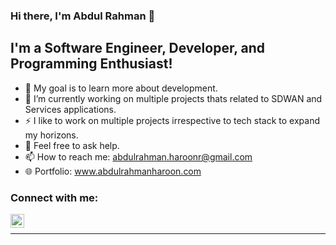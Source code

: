 ### Hi there, I'm Abdul Rahman 👋

## I'm a Software Engineer, Developer, and Programming Enthusiast!

<!-- - 👯 I’m looking to collaborate with other content creators. -->
- 🥅 My goal is to learn more about development.
- 🔭 I’m currently working on multiple projects thats related to SDWAN and Services applications.
- ⚡ I like to work on multiple projects irrespective to tech stack to expand my horizons.
- 💬 Feel free to ask help.
- 📫 How to reach me: abdulrahman.haroonr@gmail.com
- 🌐 Portfolio: www.abdulrahmanharoon.com


### Connect with me:

[<img align="left" alt="abdul-rahman-haroon | LinkedIn" width="22px" src="https://cdn.jsdelivr.net/npm/simple-icons@v3/icons/linkedin.svg" />][linkedin]

<br />

---

<!--<img align="left" alt="Abdul Rahman's Github Stats" src="https://github-readme-stats.vercel.app/api?username=abdulrahman-haroon&show_icons=true&hide_border=true" />-->

[linkedin]: https://www.linkedin.com/in/abdul-rahman-haroon/

<!--
**abdulrahman-haroon/abdulrahman-haroon** is a ✨ _special_ ✨ repository because its `README.md` (this file) appears on your GitHub profile.

Here are some ideas to get you started:

- 🔭 I’m currently working on ...
- 🌱 I’m currently learning ...
- 👯 I’m looking to collaborate on ...
- 🤔 I’m looking for help with ...
- 💬 Ask me about ...
- 📫 How to reach me: ...
- 😄 Pronouns: ...
- ⚡ Fun fact: ...
- 🌐 The website I am working on is https://www.optimusbt.org
-->

